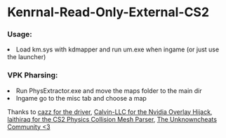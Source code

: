 # Kenrnal-Read-Only-External-CS2

<h3>Usage:</h3>

<li>Load km.sys with kdmapper and run um.exe when ingame (or just use the launcher)</li>

<h3>VPK Pharsing:</h3>
<li>Run PhysExtractor.exe and move the maps folder to the main dir</li>
<li>Ingame go to the misc tab and choose a map</li>

Thanks to [cazz for the driver](https://www.patreon.com/c/cazzwastaken/posts), [Calvin-LLC for the Nvidia Overlay Hijack](https://github.com/Calvin-LLC/nvidia-overlay-hijack), [laithiraq for the CS2 Physics Collision Mesh Parser](https://www.unknowncheats.me/forum/counter-strike-2-a/707998-cs2-vmdl_c-parser.html), [The Unknowncheats Community <3](https://www.unknowncheats.me/forum/index.php)

